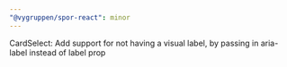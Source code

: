 ```yaml
---
"@vygruppen/spor-react": minor
---
```


CardSelect: Add support for not having a visual label, by passing in aria-label instead of label prop
